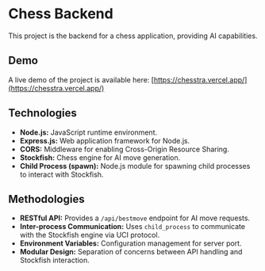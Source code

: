 # Chess Backend

This project is the backend for a chess application, providing AI capabilities.

## Demo

A live demo of the project is available here: [https://chesstra.vercel.app/](https://chesstra.vercel.app/)


## Technologies

*   **Node.js:** JavaScript runtime environment.
*   **Express.js:** Web application framework for Node.js.
*   **CORS:** Middleware for enabling Cross-Origin Resource Sharing.
*   **Stockfish:** Chess engine for AI move generation.
*   **Child Process (spawn):** Node.js module for spawning child processes to interact with Stockfish.

## Methodologies

*   **RESTful API:** Provides a `/api/bestmove` endpoint for AI move requests.
*   **Inter-process Communication:** Uses `child_process` to communicate with the Stockfish engine via UCI protocol.
*   **Environment Variables:** Configuration management for server port.
*   **Modular Design:** Separation of concerns between API handling and Stockfish interaction.
